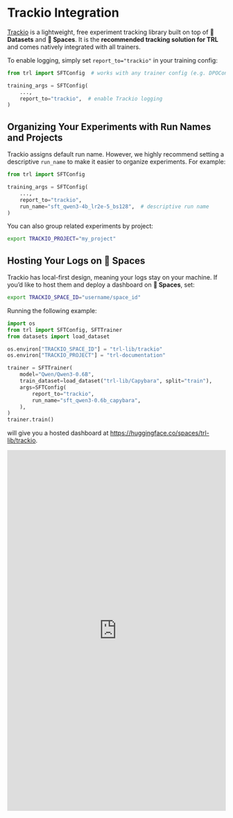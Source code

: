 # Trackio Integration

[Trackio](https://huggingface.co/docs/trackio) is a lightweight, free experiment tracking library built on top of **🤗 Datasets** and **🤗 Spaces**. It is the **recommended tracking solution for TRL** and comes natively integrated with all trainers.

To enable logging, simply set `report_to="trackio"` in your training config:

```python
from trl import SFTConfig  # works with any trainer config (e.g. DPOConfig, GRPOConfig, etc.)

training_args = SFTConfig(
    ...,
    report_to="trackio",  # enable Trackio logging
)
```

## Organizing Your Experiments with Run Names and Projects

Trackio assigns default run name. However, we highly recommend setting a descriptive `run_name` to make it easier to organize experiments. For example:

```python
from trl import SFTConfig

training_args = SFTConfig(
    ...,
    report_to="trackio",
    run_name="sft_qwen3-4b_lr2e-5_bs128",  # descriptive run name
)
```

You can also group related experiments by project:

```bash
export TRACKIO_PROJECT="my_project"
```

## Hosting Your Logs on 🤗 Spaces

Trackio has local-first design, meaning your logs stay on your machine. If you’d like to host them and deploy a dashboard on **🤗 Spaces**, set:

```bash
export TRACKIO_SPACE_ID="username/space_id"
```

Running the following example:

```python
import os
from trl import SFTConfig, SFTTrainer
from datasets import load_dataset

os.environ["TRACKIO_SPACE_ID"] = "trl-lib/trackio"
os.environ["TRACKIO_PROJECT"] = "trl-documentation"

trainer = SFTTrainer(
    model="Qwen/Qwen3-0.6B",
    train_dataset=load_dataset("trl-lib/Capybara", split="train"),
    args=SFTConfig(
        report_to="trackio",
        run_name="sft_qwen3-0.6b_capybara",
    ),
)
trainer.train()
```

will give you a hosted dashboard at https://huggingface.co/spaces/trl-lib/trackio.

<iframe src="https://trl-lib-trackio.hf.space/?project=trl-documentation&sidebar=hidden" style="width: 100%; min-width: 300px; max-width: 800px;" height="830" frameBorder="0"></iframe>
